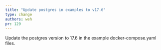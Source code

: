```yaml
---
title: "Update postgres in examples to v17.6"
type: change
authors: weh
pr: 129
---
```


Update the postgres version to 17.6 in the example docker-compose.yaml files.
